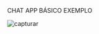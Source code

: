 CHAT APP BÁSICO EXEMPLO

![capturar](https://user-images.githubusercontent.com/13503031/53313246-42983800-3897-11e9-9cb8-6671cb49f848.PNG)